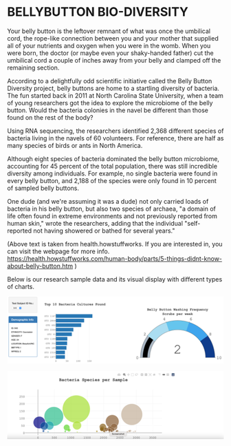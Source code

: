 
# BELLYBUTTON BIO-DIVERSITY
Your belly button is the leftover remnant of what was once the umbilical cord, the rope-like connection between you and your mother that supplied all of your nutrients and oxygen when you were in the womb. When you were born, the doctor (or maybe even your shaky-handed father) cut the umbilical cord a couple of inches away from your belly and clamped off the remaining section.

According to a delightfully odd scientific initiative called the Belly Button Diversity project, belly buttons are home to a startling diversity of bacteria. The fun started back in 2011 at North Carolina State University, when a team of young researchers got the idea to explore the microbiome of the belly button. Would the bacteria colonies in the navel be different than those found on the rest of the body? 

Using RNA sequencing, the researchers identified 2,368 different species of bacteria living in the navels of 60 volunteers. For reference, there are half as many species of birds or ants in North America. 

Although eight species of bacteria dominated the belly button microbiome, accounting for 45 percent of the total population, there was still incredible diversity among individuals. For example, no single bacteria were found in every belly button, and 2,188 of the species were only found in 10 percent of sampled belly buttons. 

One dude (and we're assuming it was a dude) not only carried loads of bacteria in his belly button, but also two species of archaea, "a domain of life often found in extreme environments and not previously reported from human skin," wrote the researchers, adding that the individual "self-reported not having showered or bathed for several years." 

(Above text is taken from health.howstuffworks. If you are interested in, you can visit the webpage for more info. https://health.howstuffworks.com/human-body/parts/5-things-didnt-know-about-belly-button.htm )


Below is our research sample data and its visual display with different types of charts.

![Visual1.png](static/images/Visual1.png)
<br>

![Visual2.png](static/images/Visual2.png)